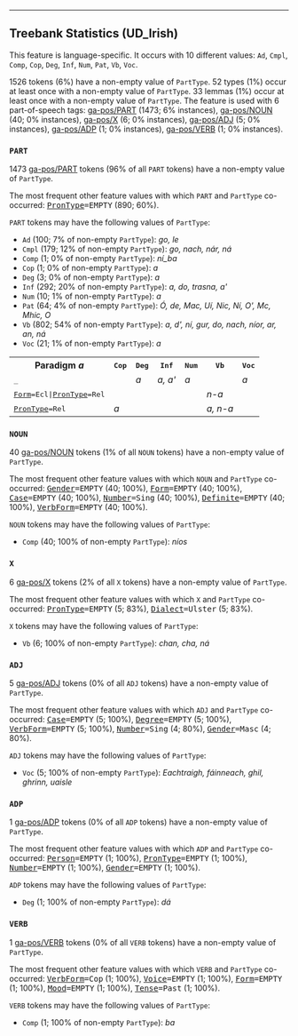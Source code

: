 

--------------------------------------------------------------------------------

## Treebank Statistics (UD_Irish)

This feature is language-specific.
It occurs with 10 different values: `Ad`, `Cmpl`, `Comp`, `Cop`, `Deg`, `Inf`, `Num`, `Pat`, `Vb`, `Voc`.

1526 tokens (6%) have a non-empty value of `PartType`.
52 types (1%) occur at least once with a non-empty value of `PartType`.
33 lemmas (1%) occur at least once with a non-empty value of `PartType`.
The feature is used with 6 part-of-speech tags: [ga-pos/PART]() (1473; 6% instances), [ga-pos/NOUN]() (40; 0% instances), [ga-pos/X]() (6; 0% instances), [ga-pos/ADJ]() (5; 0% instances), [ga-pos/ADP]() (1; 0% instances), [ga-pos/VERB]() (1; 0% instances).

### `PART`

1473 [ga-pos/PART]() tokens (96% of all `PART` tokens) have a non-empty value of `PartType`.

The most frequent other feature values with which `PART` and `PartType` co-occurred: <tt><a href="PronType.html">PronType</a>=EMPTY</tt> (890; 60%).

`PART` tokens may have the following values of `PartType`:

* `Ad` (100; 7% of non-empty `PartType`): <em>go, le</em>
* `Cmpl` (179; 12% of non-empty `PartType`): <em>go, nach, nár, ná</em>
* `Comp` (1; 0% of non-empty `PartType`): <em>ní_ba</em>
* `Cop` (1; 0% of non-empty `PartType`): <em>a</em>
* `Deg` (3; 0% of non-empty `PartType`): <em>a</em>
* `Inf` (292; 20% of non-empty `PartType`): <em>a, do, trasna, a'</em>
* `Num` (10; 1% of non-empty `PartType`): <em>a</em>
* `Pat` (64; 4% of non-empty `PartType`): <em>Ó, de, Mac, Uí, Nic, Ní, O', Mc, Mhic, O</em>
* `Vb` (802; 54% of non-empty `PartType`): <em>a, d', ní, gur, do, nach, níor, ar, an, ná</em>
* `Voc` (21; 1% of non-empty `PartType`): <em>a</em>

<table>
  <tr><th>Paradigm <i>a</i></th><th><tt>Cop</tt></th><th><tt>Deg</tt></th><th><tt>Inf</tt></th><th><tt>Num</tt></th><th><tt>Vb</tt></th><th><tt>Voc</tt></th></tr>
  <tr><td><tt>_</tt></td><td></td><td><em>a</em></td><td><em>a, a'</em></td><td><em>a</em></td><td></td><td><em>a</em></td></tr>
  <tr><td><tt><a href="Form.html">Form</a>=Ecl|<a href="PronType.html">PronType</a>=Rel</tt></td><td></td><td></td><td></td><td></td><td><em>n-a</em></td><td></td></tr>
  <tr><td><tt><a href="PronType.html">PronType</a>=Rel</tt></td><td><em>a</em></td><td></td><td></td><td></td><td><em>a, n-a</em></td><td></td></tr>
</table>

### `NOUN`

40 [ga-pos/NOUN]() tokens (1% of all `NOUN` tokens) have a non-empty value of `PartType`.

The most frequent other feature values with which `NOUN` and `PartType` co-occurred: <tt><a href="Gender.html">Gender</a>=EMPTY</tt> (40; 100%), <tt><a href="Form.html">Form</a>=EMPTY</tt> (40; 100%), <tt><a href="Case.html">Case</a>=EMPTY</tt> (40; 100%), <tt><a href="Number.html">Number</a>=Sing</tt> (40; 100%), <tt><a href="Definite.html">Definite</a>=EMPTY</tt> (40; 100%), <tt><a href="VerbForm.html">VerbForm</a>=EMPTY</tt> (40; 100%).

`NOUN` tokens may have the following values of `PartType`:

* `Comp` (40; 100% of non-empty `PartType`): <em>níos</em>

### `X`

6 [ga-pos/X]() tokens (2% of all `X` tokens) have a non-empty value of `PartType`.

The most frequent other feature values with which `X` and `PartType` co-occurred: <tt><a href="PronType.html">PronType</a>=EMPTY</tt> (5; 83%), <tt><a href="Dialect.html">Dialect</a>=Ulster</tt> (5; 83%).

`X` tokens may have the following values of `PartType`:

* `Vb` (6; 100% of non-empty `PartType`): <em>chan, cha, ná</em>

### `ADJ`

5 [ga-pos/ADJ]() tokens (0% of all `ADJ` tokens) have a non-empty value of `PartType`.

The most frequent other feature values with which `ADJ` and `PartType` co-occurred: <tt><a href="Case.html">Case</a>=EMPTY</tt> (5; 100%), <tt><a href="Degree.html">Degree</a>=EMPTY</tt> (5; 100%), <tt><a href="VerbForm.html">VerbForm</a>=EMPTY</tt> (5; 100%), <tt><a href="Number.html">Number</a>=Sing</tt> (4; 80%), <tt><a href="Gender.html">Gender</a>=Masc</tt> (4; 80%).

`ADJ` tokens may have the following values of `PartType`:

* `Voc` (5; 100% of non-empty `PartType`): <em>Eachtraigh, fáinneach, ghil, ghrinn, uaisle</em>

### `ADP`

1 [ga-pos/ADP]() tokens (0% of all `ADP` tokens) have a non-empty value of `PartType`.

The most frequent other feature values with which `ADP` and `PartType` co-occurred: <tt><a href="Person.html">Person</a>=EMPTY</tt> (1; 100%), <tt><a href="PronType.html">PronType</a>=EMPTY</tt> (1; 100%), <tt><a href="Number.html">Number</a>=EMPTY</tt> (1; 100%), <tt><a href="Gender.html">Gender</a>=EMPTY</tt> (1; 100%).

`ADP` tokens may have the following values of `PartType`:

* `Deg` (1; 100% of non-empty `PartType`): <em>dá</em>

### `VERB`

1 [ga-pos/VERB]() tokens (0% of all `VERB` tokens) have a non-empty value of `PartType`.

The most frequent other feature values with which `VERB` and `PartType` co-occurred: <tt><a href="VerbForm.html">VerbForm</a>=Cop</tt> (1; 100%), <tt><a href="Voice.html">Voice</a>=EMPTY</tt> (1; 100%), <tt><a href="Form.html">Form</a>=EMPTY</tt> (1; 100%), <tt><a href="Mood.html">Mood</a>=EMPTY</tt> (1; 100%), <tt><a href="Tense.html">Tense</a>=Past</tt> (1; 100%).

`VERB` tokens may have the following values of `PartType`:

* `Comp` (1; 100% of non-empty `PartType`): <em>ba</em>

